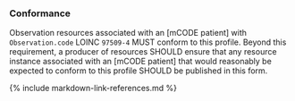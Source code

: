 ### Conformance

Observation resources associated with an [mCODE patient] with `Observation.code` LOINC `97509-4` MUST conform to this profile. Beyond this requirement, a producer of resources SHOULD ensure that any resource instance associated with an [mCODE patient] that would reasonably be expected to conform to this profile SHOULD be published in this form.

{% include markdown-link-references.md %}